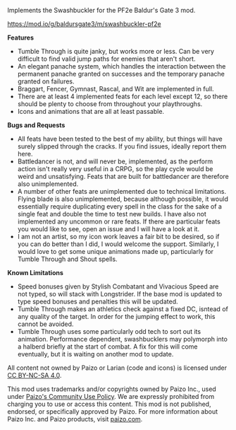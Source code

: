 Implements the Swashbuckler for the PF2e Baldur's Gate 3 mod.

https://mod.io/g/baldursgate3/m/swashbuckler-pf2e

**Features**
- Tumble Through is quite janky, but works more or less. Can be very difficult to find valid jump paths for enemies that aren't short. 
- An elegant panache system, which handles the interaction between the permanent panache granted on successes and the temporary panache granted on failures.
- Braggart, Fencer, Gymnast, Rascal, and Wit are implemented in full.
- There are at least 4 implemented feats for each level except 12, so there should be plenty to choose from throughout your playthroughs.
- Icons and animations that are all at least passable.

**Bugs and Requests**
- All feats have been tested to the best of my ability, but things will have surely slipped through the cracks. If you find issues, ideally report them here.
- Battledancer is not, and will never be, implemented, as the perform action isn't really very useful in a CRPG, so the play cycle would be weird and unsatisfying. Feats that are built for battledancer are therefore also unimplemented.
- A number of other feats are unimplemented due to technical limitations. Flying blade is also unimplemented, because although possible, it would essentially require duplicating every spell in the class for the sake of a single feat and double the time to test new builds. I have also not implemented any uncommon or rare feats. If there are particular feats you would like to see, open an issue and I will have a look at it.
- I am not an artist, so my icon work leaves a fair bit to be desired, so if you can do better than I did, I would welcome the support. Similarly, I would love to get some unique animations made up, particularly for Tumble Through and Shout spells.

**Known Limitations**
- Speed bonuses given by Stylish Combatant and Vivacious Speed are not typed, so will stack with Longstrider. If the base mod is updated to type speed bonuses and penalties this will be updated.
- Tumble Through makes an athletics check against a fixed DC, isntead of any quality of the target. In order for the jumping effect to work, this cannot be avoided.
- Tumble Through uses some particularly odd tech to sort out its animation. Performance dependent, swashbucklers may polymorph into a halberd briefly at the start of combat. A fix for this will come eventually, but it is waiting on another mod to update.

All content not owned by Paizo or Larian (code and icons) is licensed under [CC BY-NC-SA 4.0](<https://creativecommons.org/licenses/by-nc-sa/4.0/>).

This mod uses trademarks and/or copyrights owned by Paizo Inc., used under [Paizo's Community Use Policy](<https://paizo.com/licenses/communityuse>). We are expressly prohibited from charging you to use or access this content. This mod is not published, endorsed, or specifically approved by Paizo. For more information about Paizo Inc. and Paizo products, visit [paizo.com](<https://paizo.com>).